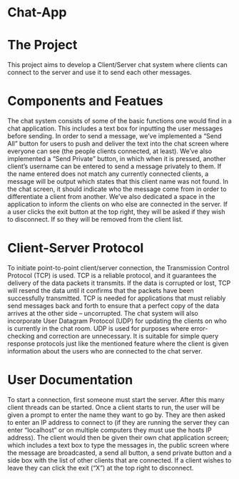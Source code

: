 # Chat-App

# The Project

This project aims to develop a Client/Server chat system where clients can connect to the server and use it to send each other messages.

# Components and Featues

The chat system consists of some of the basic functions one would find in a chat application. This includes a text box for inputting the user messages before sending. In order to send a message, we’ve implemented a “Send All” button for users to push and deliver the text into the chat screen where everyone can see (the people clients connected, at least). We’ve also implemented a “Send Private” button, in which when it is pressed, another client’s username can be entered to send a message privately to them. If the name entered does not match any currently connected clients, a message will be output which states that this client name was not found. In the chat screen, it should indicate who the message come from in order to differentiate a client from another. We’ve also dedicated a space in the application to inform the clients on who else are connected in the server. If a user clicks the exit button at the top right, they will be asked if they wish to disconnect. If so they will be removed from the client list. 

# Client-Server Protocol

To initiate point-to-point client/server connection, the Transmission Control Protocol (TCP) is used. TCP is a reliable protocol, and it guarantees the delivery of the data packets it transmits. If the data is corrupted or lost, TCP will resend the data until it confirms that the packets have been successfully transmitted. TCP is needed for applications that must reliably send messages back and forth to ensure that a perfect copy of the data arrives at the other side – uncorrupted.
The chat system will also incorporate User Datagram Protocol (UDP) for updating the clients on who is currently in the chat room. UDP is used for purposes where error-checking and correction are unnecessary. It is suitable for simple query response protocols just like the mentioned feature where the client is given information about the users who are connected to the chat server.

# User Documentation

To start a connection, first someone must start the server. After this many client threads can be started. Once a client starts to run, the user will be given a prompt to enter the name they want to go by. They are then asked to enter an IP address to connect to (if they are running the server they can enter “localhost” or on multiple computers they must use the hosts IP address). The client would then be given their own chat application screen; which includes a text box to type the messages in, the public screen where the message are broadcasted, a send all button, a send private button and a side box with the list of other clients that are connected. If a client wishes to leave they can click the exit (“X”) at the top right to disconnect.

